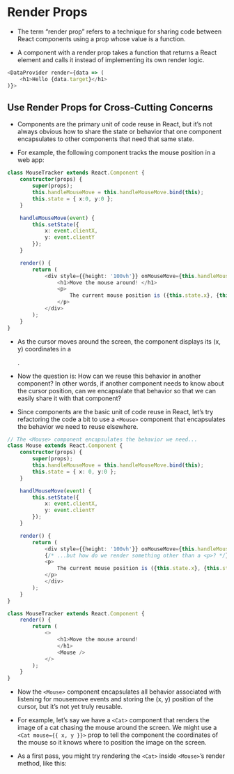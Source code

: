 # Render Props

* The term “render prop” refers to a technique for sharing code between React components using a prop whose value is a function.

* A component with a render prop takes a function that returns a React element and calls it instead of implementing its own render logic.

```ts
<DataProvider render={data => (
    <h1>Hello {data.target}</h1>
)}>
```

## Use Render Props for Cross-Cutting Concerns

* Components are the primary unit of code reuse in React, but it’s not always obvious how to share the state or behavior that one component encapsulates to other components that need that same state.

* For example, the following component tracks the mouse position in a web app:

```ts
class MouseTracker extends React.Component {
    constructor(props) {
        super(props);
        this.handleMouseMove = this.handleMouseMove.bind(this);
        this.state = { x:0, y:0 };
    }

    handleMouseMove(event) {
        this.setState({
            x: event.clientX,
            y: event.clientY
        });
    }

    render() {
        return (
            <div style={{height: '100vh'}} onMouseMove={this.handleMouseMove}>
                <h1>Move the mouse around! </h1>
                <p>
                    The current mouse position is ({this.state.x}, {this.state.y})
                </p>
            </div>
        );
    }
}
```

* As the cursor moves around the screen, the component displays its (x, y) coordinates in a <p>.

* Now the question is: How can we reuse this behavior in another component? In other words, if another component needs to know about the cursor position, can we encapsulate that behavior so that we can easily share it with that component?

* Since components are the basic unit of code reuse in React, let’s try refactoring the code a bit to use a `<Mouse>` component that encapsulates the behavior we need to reuse elsewhere.

```ts
// The <Mouse> component encapsulates the behavior we need...
class Mouse extends React.Component {
    constructor(props) {
        super(props);
        this.handleMouseMove = this.handleMouseMove.bind(this);
        this.state = { x: 0, y:0 };
    }

    handlMouseMove(event) {
        this.setState({
            x: event.clientX,
            y: event.clientY
        });
    }

    render() {
        return (
            <div style={{height: '100vh'}} onMouseMove={this.handleMouseMove}>
            {/* ...but how do we render something other than a <p>? */}
            <p>
                The current mouse position is ({this.state.x}, {this.state.y})
            </p>
            </div>
        );
    }
}

class MouseTracker extends React.Component {
    render() {
        return (
            <>
                <h1>Move the mouse around!
                </h1>
                <Mouse />
            </>
        );
    }
}
```

* Now the `<Mouse>` component encapsulates all behavior associated with listening for mousemove events and storing the (x, y) position of the cursor, but it’s not yet truly reusable.

* For example, let’s say we have a `<Cat>` component that renders the image of a cat chasing the mouse around the screen. We might use a `<Cat mouse={{ x, y }}>` prop to tell the component the coordinates of the mouse so it knows where to position the image on the screen.

* As a first pass, you might try rendering the `<Cat>` inside `<Mouse>`’s render method, like this: